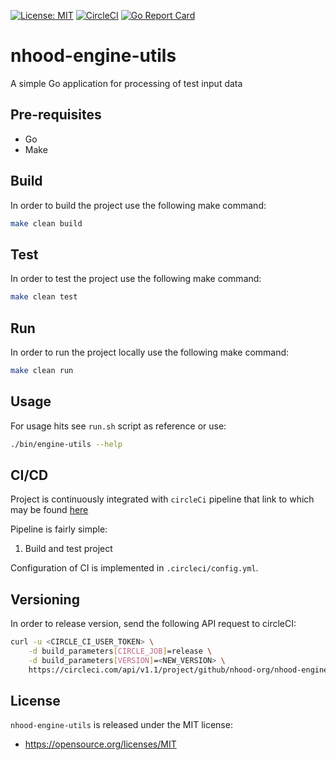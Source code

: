 [![License: MIT](https://img.shields.io/badge/License-MIT-yellow.svg)](https://opensource.org/licenses/MIT)
[![CircleCI](https://circleci.com/gh/nhood-org/nhood-engine-utils.svg?style=shield)](https://circleci.com/gh/nhood-org/nhood-engine-utils)
[![Go Report Card](https://goreportcard.com/badge/github.com/nhood-org/nhood-engine-utils)](https://goreportcard.com/report/github.com/nhood-org/nhood-engine-utils)

# nhood-engine-utils
A simple Go application for processing of test input data

## Pre-requisites

- Go
- Make

## Build

In order to build the project use the following make command:

```bash
make clean build
```

## Test

In order to test the project use the following make command:

```bash
make clean test
```

## Run

In order to run the project locally use the following make command:

```bash
make clean run
```

## Usage

For usage hits see `run.sh` script as reference or use:

```bash
./bin/engine-utils --help
```

## CI/CD

Project is continuously integrated with `circleCi` pipeline that link to which may be found [here](https://circleci.com/gh/nhood-org/workflows/nhood-engine-utils)

Pipeline is fairly simple:

1. Build and test project

Configuration of CI is implemented in `.circleci/config.yml`.

## Versioning

In order to release version, send the following API request to circleCI:

```bash
curl -u <CIRCLE_CI_USER_TOKEN> \
    -d build_parameters[CIRCLE_JOB]=release \
    -d build_parameters[VERSION]=<NEW_VERSION> \
    https://circleci.com/api/v1.1/project/github/nhood-org/nhood-engine-utils/tree/master
```

## License

`nhood-engine-utils` is released under the MIT license:
- https://opensource.org/licenses/MIT
